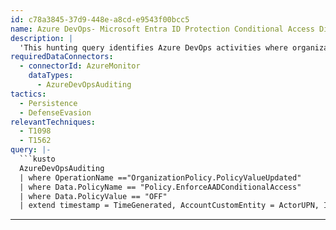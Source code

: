 ```yaml
---
id: c78a3845-37d9-448e-a8cd-e9543f00bcc5
name: Azure DevOps- Microsoft Entra ID Protection Conditional Access Disabled
description: |
  'This hunting query identifies Azure DevOps activities where organization Microsoft Entra ID ConditionalAccess policy disable by the admin'
requiredDataConnectors:
  - connectorId: AzureMonitor
    dataTypes:
      - AzureDevOpsAuditing
tactics:
  - Persistence
  - DefenseEvasion
relevantTechniques:
  - T1098
  - T1562
query: |-
  ```kusto
  AzureDevOpsAuditing
  | where OperationName =="OrganizationPolicy.PolicyValueUpdated"
  | where Data.PolicyName == "Policy.EnforceAADConditionalAccess"
  | where Data.PolicyValue == "OFF"
  | extend timestamp = TimeGenerated, AccountCustomEntity = ActorUPN, IPCustomEntity = IpAddress
  ```
---
```


